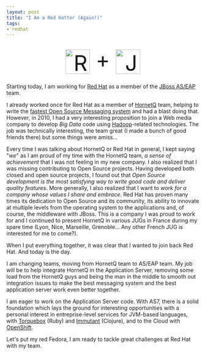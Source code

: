 ```yaml
---
layout: post
title: "I Am a Red Hatter (Again!)"
tags:
- redhat
---
```


<div style="font-size: 4em; padding: 10px; text-align:center; margin-left: auto; margin-right: auto, max-width:768px">
<img src='#{ site.img_base_url }images/2012-03-12-redhat.png' alt="Red Hat" style="vertical-align:middle;" height="64"/> +
<img src='#{ site.img_base_url }images/2012-03-12-jbossas7.png' alt="JBoss AS 7"  style ="vertical-align:middle;"  height="64" />
</div>

Starting today, I am working for [Red Hat][redhat] as a member of the [JBoss AS/EAP][as] team.

I already worked once for Red Hat as a member of [HornetQ][hornetq] team, helping to write the [fastest Open Source Messaging system][benchmark] and had a blast doing that.
However, in 2010, I had a very interesting proposition to join a Web media company to develop _Big Data_ code using [Hadoop][hadoop]-related technologies.
The job was technically interesting, the team great (I made a bunch of good friends there) but some things were amiss...

Every time I was talking about HornetQ or Red Hat in general, I kept saying "_we_" as I am proud of my time with the HornetQ team, _a sense of achievement_ that I was not feeling in my new company. I also realized that I was missing contributing to Open Source projects. Having developed both closed and open source projects, I found out that _Open Source development is the most satisfying way to write good code and deliver quality features_.
More generally, I also realized that I want to _work for a company whose values I share and embrace_. Red Hat has proven many times its dedication to Open Source and its community, its ability to innovate at multiple levels from the operating system to the applications and, of course, the middleware with JBoss. This is a company I was proud to work for and I continued to present HornetQ in various JUGs in France during my spare time (Lyon, Nice, Marseille, Grenoble... Any other French JUG is interested for me to come?). 

When I put everything together, it was clear that I wanted to join back Red Hat. And today is the day.

I am changing teams, moving from HornetQ team to AS/EAP team. My job will be to help integrate HornetQ in the Application Server, removing some load from the HornetQ guys and being the man in the middle to smooth out integration issues to make the best messaging system and the best application server work even better together.

I am eager to work on the Application Server code. With AS7, there is a solid foundation which lays the ground for interesting opportunities with a personal interest in entreprise-level services for JVM-based languages, with [Torquebox][torquebox] (Ruby) and [Immutant][immutant] (Clojure), and to the Cloud with [OpenShift][openshift].

Let's put my red Fedora, I am ready to tackle great challenges at Red Hat with my team.

[redhat]: http://redhat.com
[as]: http://www.jboss.org/jbossas
[hornetq]: http://www.jboss.org/hornetq/
[torquebox]: http://torquebox.org/
[immutant]: http://immutant.org/
[benchmark]: http://planet.jboss.org/post/8_2_million_messages_second_with_specjms
[hadoop]: http://hadoop.apache.org/
[openshift]: https://openshift.redhat.com/app/
